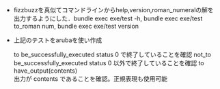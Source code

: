 - fizzbuzzを真似てコマンドラインからhelp,version,roman_numeralの解を出力するようにした．bundle exec exe/test -h, bundle exec exe/test to_roman num, bundle exec exe/test version

- 上記のテストをarubaを使い作成

  to be_successfully_executed
  status 0 で終了していることを確認
  not_to be_successfully_executed
  status 0 以外で終了していることを確認
  to have_output(contents)	
  出力が contents であることを確認。正規表現も使用可能


